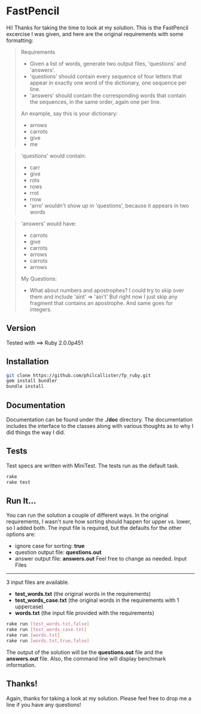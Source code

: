 FastPencil
=========

Hi! Thanks for taking the time to look at my solution.  This is the FastPencil excercise I was given, and here are the original requirements with some formatting:

>Requirements
> - Given a list of words, generate two output
files, 'questions' and 'answers'.
> - 'questions' should contain every
sequence of four letters that appear in exactly one word of the
dictionary, one sequence per line.
> - 'answers' should contain the
corresponding words that contain the sequences, in the same order,
again one per line.
> 
>An example, say this is your dictionary:
> - arrows
> - carrots
> - give
> - me

>'questions' would contain:
> - carr
> - give
> - rots
> - rows
> - rrot
> - rrow
> - 'arro' wouldn't show up in 'questions', because it appears in two words

>'answers' would have:
> - carrots
> - give
> - carrots
> - arrows
> - carrots
> - arrows
>
>My Questions:
> - What about numbers and apostrophes?  I could try to skip over them and include 'aint' => 'ain't'
But right now I just skip any fragment that contains an apostrophe.  And same goes for integers.

Version
--------------
Tested with ==> Ruby 2.0.0p451

Installation
--------------
```sh
git clone https://github.com/philcallister/fp_ruby.git
gem install bundler
bundle install
```
Documentation
--------------
Documentation can be found under the __./doc__ directory. The documentation includes the interface to the classes along with various thoughts as to why I did things the way I did.

Tests
--------------
Test specs are written with MiniTest.  The tests run as the default task.
```sh
rake
rake test
```

Run It...
--------------
You can run the solution a couple of different ways. In the original requirements, I wasn't sure how sorting should happen for upper vs. lower, so I added both.  The input file is required, but the defaults for the other options are:
- ignore case for sorting: __true__
- question output file: __questions.out__
- answer output file: __answers.out__
Feel free to change as needed.
Input Files
---
3 input files are available.
- __test_words.txt__ (the original words in the requirements)
- __test_words_case.txt__ (the original words in the requirements with 1 uppercase)
- __words.txt__ (the input file provided with the requirements)

```sh
rake run [test_words.txt,false]
rake run [test_words_case.txt]
rake run [words.txt]
rake run [words.txt,true,false]
```
The output of the solution will be the __questions.out__ file and the __answers.out__ file.  Also, the command line will display benchmark information. 

Thanks!
--------------
Again, thanks for taking a look at my solution.  Please feel free to drop me a line if you have any questions!